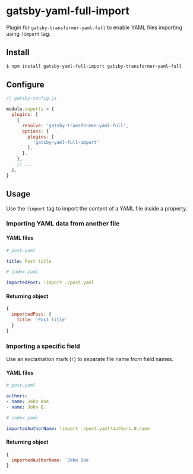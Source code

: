 # gatsby-yaml-full-import

Plugin for `gatsby-transformer-yaml-full` to enable YAML files importing using
`!import` tag.

## Install

```bash
$ npm install gatsby-yaml-full-import gatsby-transformer-yaml-full
```

## Configure

```javascript
// gatsby-config.js

module.exports = {
  plugins: [
    {
      resolve: 'gatsby-transformer-yaml-full',
      options: {
        plugins: [
          'gatsby-yaml-full-import'
        ],
      },
    },
    // ...
  ],
}
```

## Usage

Use the `!import` tag to import the content of a YAML file inside a property.

### Importing YAML data from another file

#### YAML files

```yaml
# post.yaml

title: Post title
```

```yaml
# index.yaml

importedPost: !import ./post.yaml
```

#### Returning object

```javascript
{
  importedPost: {
    title: 'Post title'
  }
}
```

### Importing a specific field

Use an exclamation mark (`!`) to separate file name from field names.

#### YAML files

```yaml
# post.yaml

authors:
- name: John Doe
- name: John Q.
```

```yaml
# index.yaml

importedAuthorName: !import ./post.yaml!authors.0.name
```

#### Returning object

```javascript
{
  importedAuthorName: 'John Doe'
}
```
